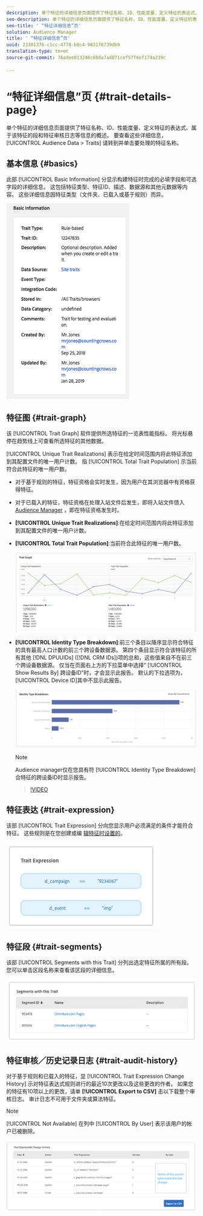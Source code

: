 ```yaml
---
description: 单个特征的详细信息页面提供了特征名称、ID、性能度量、定义特征的表达式、属于该特征的段和特征审核日志等信息的概述。 要查看这些详细信息，请转到“受众数据”>“特征”，然后单击要处理的特征的名称。
seo-description: 单个特征的详细信息页面提供了特征名称、ID、性能度量、定义特征的表达式、属于该特征的段和特征审核日志等信息的概述。 要查看这些详细信息，请转到“受众数据”>“特征”，然后单击要处理的特征的名称。
seo-title: ' “特征详细信息”页'
solution: Audience Manager
title: ' “特征详细信息”页'
uuid: 23301376-c1cc-4778-b8c4-9831f6739db9
translation-type: tm+mt
source-git-commit: 76adee013246c68da7ad871cef57f6ef174a239c

---
```



# “特征详细信息”页 {#trait-details-page}

单个特征的详细信息页面提供了特征名称、ID、性能度量、定义特征的表达式、属于该特征的段和特征审核日志等信息的概述。 要查看这些详细信息， [!UICONTROL Audience Data > Traits] 请转到并单击要处理的特征名称。

## 基本信息 {#basics}

此部 [!UICONTROL Basic Information] 分显示构建特征时完成的必填字段和可选字段的详细信息。 这包括特征类型、特征ID、描述、数据源和其他元数据等内容。 这些详细信息因特征类型（文件夹、已载入或基于规则）而异。

![](assets/basicInfo.png)

## 特征图 {#trait-graph}

该 [!UICONTROL Trait Graph] 软件提供所选特征的一览表性能指标。 将光标悬停在趋势线上可查看所选特征的其他数据。

[!UICONTROL Unique Trait Realizations] 表示在给定时间范围内将此特征添加到其配置文件的唯一用户计数。 指 [!UICONTROL Total Trait Population] 示当前符合此特征的唯一用户数。

* 对于基于规则的特征，特征资格会实时发生，因为用户在其浏览器中有资格获得特征。
* 对于已载入的特征，特征资格在处理入站文件后发生，即将入站文件馈入 [Audience Manager](../../faq/faq-inbound-data-ingestion.md) ，即在特征资格发生时。
* **[!UICONTROL Unique Trait Realizations]**:在给定时间范围内将此特征添加到其配置文件的唯一用户计数。
* **[!UICONTROL Total Trait Population]**:当前符合此特征的唯一用户数。

   ![特征图](assets/trait-summary.png)

* **[!UICONTROL Identity Type Breakdown]**:前三个条目以降序显示符合特征的具有最高人口计数的前三个跨设备数据源。 第四个条目显示符合该特征的所有其他 [!DNL DPUUIDs] ([!DNL CRM IDs])项的总和，这些值来自不在前三个跨设备数据源。 仅当在页面右上方的下拉菜单中选择“ [!UICONTROL Show Results By] 跨设备ID”时，才会显示此报告。 默认的下拉选项为， [!UICONTROL Device ID]其中不显示此报告。

   ![特征图](assets/trait-identity.png)
   > [!NOTE]
   > Audience manager仅在您具有符 [!UICONTROL Identity Type Breakdown] 合特征的跨设备ID时显示报告。

   >[!VIDEO](https://video.tv.adobe.com/v/27977/?captions=chi_hans)

## 特征表达 {#trait-expression}

该部 [!UICONTROL Trait Expression] 分向您显示用户必须满足的条件才能符合特征。 这些规则是在您创建或编 [辑特征时设置的](../../features/traits/about-trait-builder.md)。

![](assets/traitExpression.png)

## 特征段 {#trait-segments}

该部 [!UICONTROL Segments with this Trait] 分列出选定特征所属的所有段。 您可以单击区段名称来查看该区段的详细信息。

![](assets/traitSegments.png)

## 特征审核／历史记录日志 {#trait-audit-history}

对于基于规则和已载入的特征，显 [!UICONTROL Trait Expression Change History] 示对特征表达式规则进行的最近10次更改以及这些更改的作者。 如果您的特征有10项以上的更改，请单 **[!UICONTROL Export to CSV]** 击以下载整个审核日志。 审计日志不可用于文件夹或算法特征。

>[!NOTE]
>
>[!UICONTROL Not Available] 在列中 [!UICONTROL By User] 表示该用户的帐户已被删除。

![](assets/traitHistory.png)
